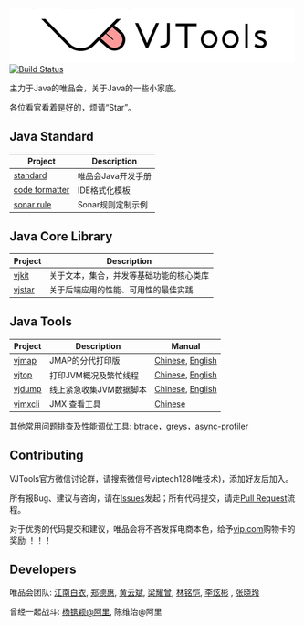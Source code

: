 ![VJTools](/docs/images/logo.jpg) [![Build Status](https://travis-ci.org/vipshop/vjtools.svg?branch=master)](https://travis-ci.org/vipshop/vjtools) 


主力于Java的唯品会，关于Java的一些小家底。 

各位看官看着是好的，烦请“Star”。


## Java Standard

| Project | Description |
| -------- | -------- |
| [standard](https://vipshop.github.io/vjtools/#/standard/) | 唯品会Java开发手册 |
| [code formatter](/standard/formatter) | IDE格式化模板 |
| [sonar rule](/standard/sonar-vj) | Sonar规则定制示例 |


## Java Core Library

| Project | Description |
| -------- | -------- |
| [vjkit](/vjkit) | 关于文本，集合，并发等基础功能的核心类库 |
| [vjstar](/vjstar) | 关于后端应用的性能、可用性的最佳实践 |


## Java Tools

| Project | Description | Manual |
| -------- | -------- | -------- |
| [vjmap](/vjmap)  | JMAP的分代打印版 |[Chinese](/vjmap/README.md), [English](/vjmap/README_EN.md)|
| [vjtop](/vjtop)  | 打印JVM概况及繁忙线程 | [Chinese](/vjtop/README.md), [English](/vjtop/README_EN.md)|
| [vjdump](/vjdump)  | 线上紧急收集JVM数据脚本 | [Chinese](/vjdump/README.md), [English](/vjdump/README_EN.md)|
| [vjmxcli](/vjmxcli)  | JMX 查看工具 | [Chinese](/vjmxcli/README.md)|

其他常用问题排查及性能调优工具: [btrace](https://github.com/btraceio/btrace)，[greys](https://github.com/oldmanpushcart/greys-anatomy)，[async-profiler](https://github.com/jvm-profiling-tools/async-profiler)


## Contributing

VJTools官方微信讨论群，请搜索微信号viptech128(唯技术)，添加好友后加入。

所有报Bug、建议与咨询，请在[Issues](https://github.com/vipshop/vjtools/issues)发起；所有代码提交，请走[Pull Request](https://github.com/vipshop/vjtools/pulls)流程。

对于优秀的代码提交和建议，唯品会将不吝发挥电商本色，给予[vip.com](https://www.vip.com)购物卡的奖励 ！！！


## Developers

唯品会团队: [江南白衣](http://calvin1978.blogcn.com), [郑德惠](https://github.com/zhengdehui), [黄云斌](https://github.com/huangyunbin), [梁耀曾](https://github.com/AJ-Liang), [林铭恺](https://github.com/acxlam), [李炫彬](https://github.com/lixuanbin) , [张晓玲](https://github.com/hjzhangxiaoling)

曾经一起战斗: [杨镌颖@阿里](https://github.com/yangjuanying), 陈维治@阿里
